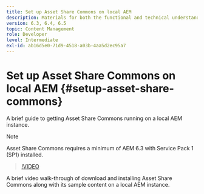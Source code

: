 ```yaml
---
title: Set up Asset Share Commons on local AEM
description: Materials for both the functional and technical understanding Assets Share Commons
version: 6.3, 6.4, 6.5
topic: Content Management
role: Developer
level: Intermediate
exl-id: ab16d5e0-71d9-4518-a03b-4aa5d2ec95a7
---
```

# Set up Asset Share Commons on local AEM {#setup-asset-share-commons}

A brief guide to getting Asset Share Commons running on a local AEM instance.

>[!NOTE]
>
>Asset Share Commons requires a minimum of AEM 6.3 with Service Pack 1 (SP1) installed.

>[!VIDEO](https://video.tv.adobe.com/v/20499/?quality=9&learn=on)

A brief video walk-through of download and installing Asset Share Commons along with its sample content on a local AEM instance.
